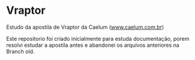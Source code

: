 Vraptor
=======

Estudo da apostila de Vraptor da Caelum (www.caelum.com.br)

Este repositorio foi criado inicialmente para estuda documentação, porem resolvi estudar a apostila antes e abandonei os arquivos anteriores na Branch old.
